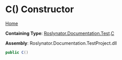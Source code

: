 # C\(\) Constructor

[Home](../../../../../README.md)

**Containing Type**: [Roslynator.Documentation.Test](../../README.md#_Top)\.[C](../README.md#_Top)

**Assembly**: Roslynator\.Documentation\.TestProject\.dll

```csharp
public C()
```

